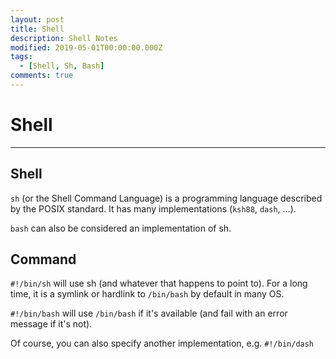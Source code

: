 ```yaml
---
layout: post
title: Shell
description: Shell Notes
modified: 2019-05-01T00:00:00.000Z
tags:
  - [Shell, Sh, Bash]
comments: true
---
```


# Shell

<div class="social-share" data-initialized="true">
    <a href="#" class="social-share-icon icon-weibo"></a>
    <a href="#" class="social-share-icon icon-qq"></a>
    <a href="#" class="social-share-icon icon-wechat"></a>
</div>
<link rel="stylesheet" href="https://resource.chun.no/sharejs/css/share.min.css">
<script src="https://resource.chun.no/sharejs/js/social-share.min.js"></script>

---

## Shell

`sh` (or the Shell Command Language) is a programming language described by the POSIX standard. It has many implementations (`ksh88`, `dash`, ...).

`bash` can also be considered an implementation of sh.

## Command

`#!/bin/sh` will use sh (and whatever that happens to point to). For a long time, it is a symlink or hardlink to `/bin/bash` by default in many OS.

`#!/bin/bash` will use `/bin/bash` if it's available (and fail with an error message if it's not).

Of course, you can also specify another implementation, e.g. `#!/bin/dash`

